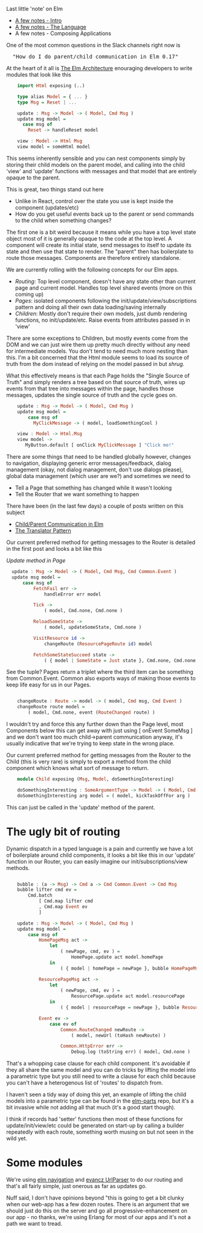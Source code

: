 Last little 'note' on Elm

- [A few notes - Intro](/entries/a-few-notes-on-elm-0.17---intro.html)
- [A few notes - The Language](/entries/a-few-notes-on-elm-0.17---the-language.html)
- A few notes - Composing Applications

One of the most common questions in the Slack channels right now is 

<pre>
  "How do I do parent/child communication in Elm 0.17"
</pre>

At the heart of it all is [The Elm Architecture](http://guide.elm-lang.org/architecture/index.html) enouraging developers to write modules that look like this

```haskell
    import Html exposing (..)

    type alias Model = { ... }
    type Msg = Reset | ...

    update : Msg -> Model -> ( Model, Cmd Msg )
    update msg model =
      case msg of
        Reset -> handleReset model

    view : Model -> Html Msg
    view model = someHtml model
```


This seems inherently sensible and you can nest components simply by storing their child models on the parent model, and calling into the child 'view' and 'update' functions with messages and that model that are entirely opaque to the parent.

This is great, two things stand out here

- Unlike in React, control over the state you use is kept inside the component (updates/etc)
- How do you get useful events back up to the parent or send commands to the child when something changes?

The first one is a bit weird because it means while you have a top level state object most of it is generally opaque to the code at the top level. A component will create its initial state, send messages to itself to update its state and then use that state to render. The "parent" then has boilerplate to route those messages. Components are therefore entirely standalone.

We are currently rolling with the following concepts for our Elm apps.

- *Routing*: Top level component, doesn't have any state other than current page and current model. Handles top level shared events (more on this coming up)
- *Pages*: isolated components following the init/update/view/subscriptions pattern and doing all their own data loading/saving internally
- *Children*: Mostly don't require their own models, just dumb rendering functions, no init/update/etc. Raise events from attributes passed in in 'view'

There are some exceptions to Children, but mostly events come from the DOM and we can just wire them up pretty much directly without any need for intermediate models. You don't tend to need much more nesting than this. I'm a bit concerned that the Html module seems to load its source of truth from the dom instead of relying on the model passed in but *shrug*.

What this effectively means is that each Page holds the "Single Source of Truth" and simply renders a tree based on that source of truth, wires up events from that tree into messages within the page, handles those messages, updates the single source of truth and the cycle goes on. 

```haskell
    update : Msg -> Model -> ( Model, Cmd Msg )
    update msg model = 
        case msg of 
          MyClickMessage -> ( model, loadSomethingCool )

    view : Model -> Html.Msg
    view model ->
       MyButton.default [ onClick MyClickMessage ] "Click me!"
```

There are some things that need to be handled globally however, changes to navigation, displaying generic error messages/feedback, dialog management (okay, not dialog management, don't use dialogs please), global data management (which user are we?) and sometimes we need to 

- Tell a Page that something has changed while it wasn't looking
- Tell the Router that we want something to happen

There have been (in the last few days) a couple of posts written on this subject

- [Child/Parent Communication in Elm](http://folkertdev.nl/blog/elm-child-parent-communication)
- [The Translator Pattern](https://medium.com/@alex.lew/f4bfaa1d3f98#.otdxecxl8)

Our current preferred method for getting messages to the Router is detailed in the first post and looks a bit like this

*Update method in Page*
```haskell
  update : Msg -> Model -> ( Model, Cmd Msg, Cmd Common.Event )
  update msg model =
      case msg of
          FetchFail err ->
              handleError err model

          Tick ->
              ( model, Cmd.none, Cmd.none )

          ReloadSomeState ->
              ( model, updateSomeState, Cmd.none )

          VisitResource id ->
              changeRoute (ResourcePageRoute id) model

          FetchSomeStateSucceed state ->
              ( { model | SomeState = Just state }, Cmd.none, Cmd.none )

```

See the tuple? Pages return a triplet where the third item can be something from Common.Event. Common also exports ways of making those events to keep life easy for us in our Pages.

```haskell

    changeRoute : Route -> model -> ( model, Cmd msg, Cmd Event )
    changeRoute route model =
        ( model, Cmd.none, event (RouteChanged route) )

```

I wouldn't try and force this any further down than the Page level, most Components below this can get away with just using [ onEvent SomeMsg ] and we don't want too much child->parent communication anyway, it's usually indicative that we're trying to keep state in the wrong place.

Our current preferred method for getting messages from the Router to the Child (this is very rare) is simply to export a method from the child component which knows what sort of message to return.

```haskell
    module Child exposing (Msg, Model, doSomethingInteresting) 

    doSomethingInteresting : SomeArgumentType -> Model -> ( Model, Cmd Msg )
    doSomethingInteresting arg model = ( model, kickTaskOffFor arg )

```

This can just be called in the 'update' method of the parent.

The ugly bit of routing
==

Dynamic dispatch in a typed language is a pain and currently we have a lot of boilerplate around child components, it looks a bit like this in our 'update' function in our Router, you can easily imagine our init/subscriptions/view methods.


```haskell

    bubble : (a -> Msg) -> Cmd a -> Cmd Common.Event -> Cmd Msg
    bubble lifter cmd ev =
        Cmd.batch
            [ Cmd.map lifter cmd
            , Cmd.map Event ev
            ]

    update : Msg -> Model -> ( Model, Cmd Msg )
    update msg model =
        case msg of
            HomePageMsg act ->
                let
                    ( newPage, cmd, ev ) =
                        HomePage.update act model.homePage
                in
                    ( { model | homePage = newPage }, bubble HomePageMsg cmd ev )

            ResourcePageMsg act ->
                let
                    ( newPage, cmd, ev ) =
                        ResourcePage.update act model.resourcePage
                in
                    ( { model | resourcePage = newPage }, bubble ResourcePageMsg cmd ev )

            Event ev ->
                case ev of
                    Common.RouteChanged newRoute ->
                        ( model, newUrl (toHash newRoute) )

                    Common.HttpError err ->
                        Debug.log (toString err) ( model, Cmd.none )

```

That's a whopping case clause for each child component. It's avoidable if they all share the same model and you can do tricks by lifting the model into a parametric type but you still need to write a clause for each child because you can't have a heterogenous list of 'routes' to dispatch from.

I haven't seen a tidy way of doing this yet, an example of lifting the child models into a parametric type can be found in the [elm-parts](https://github.com/debois/elm-parts) repo, but it's a bit invasive while not adding all that much (it's a good start though).

I think if records had 'setter' functions then most of these functions for update/init/view/etc could be generated on start-up by calling a builder repeatedly with each route, something worth musing on but not seen in the wild yet.


Some modules
==

We're using [elm navigation](https://github.com/elm-lang/navigation) and [evancz UrlParser](https://github.com/evancz/url-parser) to do our routing and that's all fairly simple, just onerous as far as updates go. 

Nuff said, I don't have opinions beyond "this is going to get a bit clunky when our web-app has a few dozen routes. There is an argument that we should just do this on the server and go all progressive-enhancement on our app - no thanks, we're using Erlang for most of our apps and it's not a path we want to tread.
